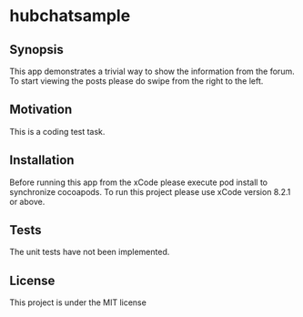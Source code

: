 # hubchatsample

## Synopsis

This app demonstrates a trivial way to show the information from the forum. To start viewing the posts please do swipe from the right to the left.

## Motivation

This is a coding test task.

## Installation

Before running this app from the xCode please execute pod install to synchronize cocoapods.
To run this project please use xCode version 8.2.1 or above.

## Tests

The unit tests have not been implemented.

## License

This project is under the MIT license